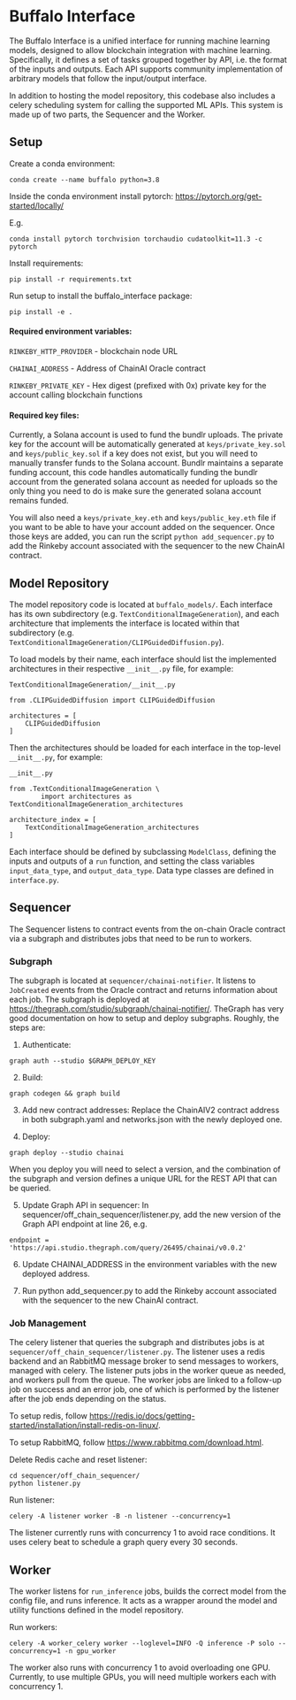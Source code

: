 # Buffalo Interface

The Buffalo Interface is a unified interface for running machine learning models, designed to allow blockchain integration with machine learning. Specifically, it defines a set of tasks grouped together by API, i.e. the format of the inputs and outputs. Each API supports community implementation of arbitrary models that follow the input/output interface.

In addition to hosting the model repository, this codebase also includes a celery scheduling system for calling the supported ML APIs. This system is made up of two parts, the Sequencer and the Worker.

## Setup

Create a conda environment:
```
conda create --name buffalo python=3.8
```

Inside the conda environment install pytorch: https://pytorch.org/get-started/locally/

E.g.
```
conda install pytorch torchvision torchaudio cudatoolkit=11.3 -c pytorch
```

Install requirements:
```
pip install -r requirements.txt
```

Run setup to install the buffalo_interface package:
```
pip install -e .
```

#### Required environment variables:

`RINKEBY_HTTP_PROVIDER` - blockchain node URL

`CHAINAI_ADDRESS` - Address of ChainAI Oracle contract

`RINKEBY_PRIVATE_KEY` - Hex digest (prefixed with 0x) private key for the account calling blockchain functions

#### Required key files:

Currently, a Solana account is used to fund the bundlr uploads. The private key for the account will be automatically generated at `keys/private_key.sol` and `keys/public_key.sol` if a key does not exist, but you will need to manually transfer funds to the Solana account. Bundlr maintains a separate funding account, this code handles automatically funding the bundlr account from the generated solana account as needed for uploads so the only thing you need to do is make sure the generated solana account remains funded.

You will also need a `keys/private_key.eth` and `keys/public_key.eth` file if you want to be able to have your account added on the sequencer. Once those keys are added, you can run the script `python add_sequencer.py` to add the Rinkeby account associated with the sequencer to the new ChainAI contract.

## Model Repository

The model repository code is located at `buffalo_models/`. Each interface has its own subdirectory (e.g. `TextConditionalImageGeneration`), and each architecture that implements the interface is located within that subdirectory (e.g. `TextConditionalImageGeneration/CLIPGuidedDiffusion.py`).

To load models by their name, each interface should list the implemented architectures in their respective `__init__.py` file, for example:

`TextConditionalImageGeneration/__init__.py`
```
from .CLIPGuidedDiffusion import CLIPGuidedDiffusion

architectures = [
    CLIPGuidedDiffusion
]
```

Then the architectures should be loaded for each interface in the top-level `__init__.py`, for example:

`__init__.py`
```
from .TextConditionalImageGeneration \
        import architectures as TextConditionalImageGeneration_architectures

architecture_index = [
    TextConditionalImageGeneration_architectures
]
```

Each interface should be defined by subclassing `ModelClass`, defining the inputs and outputs of a `run` function, and setting the class variables `input_data_type`, and `output_data_type`. Data type classes are defined in `interface.py`.

## Sequencer

The Sequencer listens to contract events from the on-chain Oracle contract via a subgraph and distributes jobs that need to be run to workers.

### Subgraph

The subgraph is located at `sequencer/chainai-notifier`. It listens to `JobCreated` events from the Oracle contract and returns information about each job. The subgraph is deployed at https://thegraph.com/studio/subgraph/chainai-notifier/. TheGraph has very good documentation on how to setup and deploy subgraphs. Roughly, the steps are:

1. Authenticate:
```
graph auth --studio $GRAPH_DEPLOY_KEY
```

2. Build:
```
graph codegen && graph build
```

3. Add new contract addresses:
Replace the ChainAIV2 contract address in both subgraph.yaml and networks.json with the newly deployed one.

4. Deploy:
```
graph deploy --studio chainai
```

When you deploy you will need to select a version, and the combination of the subgraph and version defines a unique URL for the REST API that can be queried.

5. Update Graph API in sequencer:
In sequencer/off_chain_sequencer/listener.py, add the new version of the Graph API endpoint at line 26, e.g.
```
endpoint = 'https://api.studio.thegraph.com/query/26495/chainai/v0.0.2'
```

6. Update CHAINAI_ADDRESS in the environment variables with the new deployed address.

7. Run python add_sequencer.py to add the Rinkeby account associated with the sequencer to the new ChainAI contract.

### Job Management

The celery listener that queries the subgraph and distributes jobs is at `sequencer/off_chain_sequencer/listener.py`. The listener uses a redis backend and an RabbitMQ message broker to send messages to workers, managed with celery. The listener puts jobs in the worker queue as needed, and workers pull from the queue. The worker jobs are linked to a follow-up job on success and an error job, one of which is performed by the listener after the job ends depending on the status.

To setup redis, follow https://redis.io/docs/getting-started/installation/install-redis-on-linux/.

To setup RabbitMQ, follow https://www.rabbitmq.com/download.html.

Delete Redis cache and reset listener:
```
cd sequencer/off_chain_sequencer/
python listener.py
```

Run listener:
```
celery -A listener worker -B -n listener --concurrency=1
```

The listener currently runs with concurrency 1 to avoid race conditions. It uses celery beat to schedule a graph query every 30 seconds.

## Worker

The worker listens for `run_inference` jobs, builds the correct model from the config file, and runs inference. It acts as a wrapper around the model and utility functions defined in the model repository.

Run workers:
```
celery -A worker_celery worker --loglevel=INFO -Q inference -P solo --concurrency=1 -n gpu_worker
```

The worker also runs with concurrency 1 to avoid overloading one GPU. Currently, to use multiple GPUs, you will need multiple workers each with concurrency 1.
